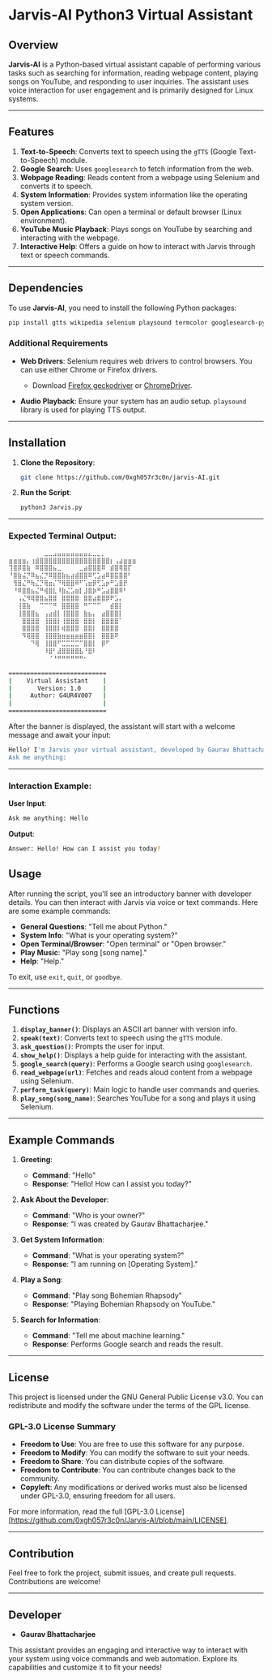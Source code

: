 # Jarvis-AI Python3 Virtual Assistant

## Overview

**Jarvis-AI** is a Python-based virtual assistant capable of performing various tasks such as searching for information, reading webpage content, playing songs on YouTube, and responding to user inquiries. The assistant uses voice interaction for user engagement and is primarily designed for Linux systems.

---

## Features

1. **Text-to-Speech**: Converts text to speech using the `gTTS` (Google Text-to-Speech) module.
2. **Google Search**: Uses `googlesearch` to fetch information from the web.
3. **Webpage Reading**: Reads content from a webpage using Selenium and converts it to speech.
4. **System Information**: Provides system information like the operating system version.
5. **Open Applications**: Can open a terminal or default browser (Linux environment).
6. **YouTube Music Playback**: Plays songs on YouTube by searching and interacting with the webpage.
7. **Interactive Help**: Offers a guide on how to interact with Jarvis through text or speech commands.

---

## Dependencies

To use **Jarvis-AI**, you need to install the following Python packages:

```bash
pip install gtts wikipedia selenium playsound termcolor googlesearch-python
```

### Additional Requirements

- **Web Drivers**: Selenium requires web drivers to control browsers. You can use either Chrome or Firefox drivers.
  - Download [Firefox geckodriver](https://github.com/mozilla/geckodriver/releases) or [ChromeDriver](https://sites.google.com/a/chromium.org/chromedriver/).
  
- **Audio Playback**: Ensure your system has an audio setup. `playsound` library is used for playing TTS output.

---

## Installation

1. **Clone the Repository**:

   ```bash
   git clone https://github.com/0xgh057r3c0n/jarvis-AI.git
   ```

2. **Run the Script**:

   ```bash
   python3 Jarvis.py
   ```

---


### Expected Terminal Output:

```bash
⠀⠀⠀⠀⠀⠀⠀⠀⣀⣀⣠⣤⣤⣤⣤⣤⣤⣤⣄⣀⣀⡀⠀⠀⠀⠀⠀⠀⠀
⣶⣶⣶⣶⡄⢰⣾⣿⣿⣿⣿⣿⣿⣿⣿⣿⣿⣿⣿⣿⣿⣿⣿⡆⢠⣴⣶⣶⣶
⢹⣿⡿⣿⣷⠀⠿⣿⣿⣿⣦⣀⠀⠀⠀⠀⣀⣴⣿⣿⣿⠿⠀⣾⣿⢿⣿⡏
⠘⣿⣷⣬⡙⠿⣦⣌⡙⠿⣿⣿⣷⣦⣴⣾⣿⣿⠿⢋⣡⣴⠿⣿⣯⣿⣿⠃
⠀⢻⣿⣌⠛⢷⣌⡙⢿⣶⡌⠙⢿⣿⣿⠿⠋⢡⣶⡿⢋⣡⡶⠛⣡⣿⡟⠀
⠀⠘⠿⣿⣿⣦⣌⠛⢾⣿⣇⠸⣷⣌⣡⣶⡇⣸⣿⡷⠛⣡⣴⣿⣿⠿⠃⠀
⠀⠀⢠⣌⠻⢿⣿⣿⣦⣿⣿⠀⣿⣿⣿⣿⠀⣿⣿⣴⣿⣿⡿⠟⣡⡄⠀⠀
⠀⠀⢸⣿⣷⠀⠀⠉⠉⠉⠛⠀⣿⣿⣿⣿⠀⠛⠉⠉⠉⠀⠀⣾⣿⡇⠀⠀
⠀⠀⢸⣿⣿⣿⣦⠀⢠⣴⣾⡇⢸⣿⣿⣿⠀⣷⣦⡄⠀⣴⣿⣿⣿⡇⠀⠀
⠀⠀⠀⣿⣿⣿⣿⠀⢸⣿⣿⡇⢸⣿⣿⣿⠀⣿⣿⡇⠀⣿⣿⣿⣿⠁⠀⠀
⠀⠀⠀⣿⣿⣿⣿⠀⢸⣿⣿⡇⢾⣿⣿⣿⠀⣿⣿⡇⠀⣿⣿⣿⣿⠀⠀⠀
⠀⠀⠀⠻⢿⣿⣿⠀⢸⣿⣿⣷⣶⣶⣶⣶⣶⣿⣿⡇⠀⣿⣿⣿⠟⠀⠀⠀
⠀⠀⠀⠀⠀⠙⢿⠀⢸⣿⣿⠋⣉⣉⣉⣉⠉⣿⣿⡇⠀⡿⠋⠀⠀⠀⠀⠀
⠀⠀⠀⠀⠀⠀⠀⠀⠸⣿⠃⣼⣿⣿⣿⣿⣧⠘⣿⠇⠀⠀⠀⠀⠀⠀⠀⠀
⠀⠀⠀⠀⠀⠀⠀⠀⠀⠈⠘⠛⠛⠛⠛⠛⠛⠂⠀⠀⠀⠀⠀⠀⠀⠀⠀⠀

===========================
|    Virtual Assistant    |
|       Version: 1.0      |
|     Author: G4UR4V007   |
|                         |
===========================
```

After the banner is displayed, the assistant will start with a welcome message and await your input:

```bash
Hello! I'm Jarvis your virtual assistant, developed by Gaurav Bhattacharjee. You can ask me anything.
Ask me anything: 
```

---

### Interaction Example:

**User Input**:
```bash
Ask me anything: Hello
```

**Output**:
```bash
Answer: Hello! How can I assist you today?
```

## Usage

After running the script, you'll see an introductory banner with developer details. You can then interact with Jarvis via voice or text commands. Here are some example commands:

- **General Questions**: "Tell me about Python."
- **System Info**: "What is your operating system?"
- **Open Terminal/Browser**: "Open terminal" or "Open browser."
- **Play Music**: "Play song [song name]."
- **Help**: "Help."

To exit, use `exit`, `quit`, or `goodbye`.

---

## Functions

1. **`display_banner()`**: Displays an ASCII art banner with version info.
2. **`speak(text)`**: Converts text to speech using the `gTTS` module.
3. **`ask_question()`**: Prompts the user for input.
4. **`show_help()`**: Displays a help guide for interacting with the assistant.
5. **`google_search(query)`**: Performs a Google search using `googlesearch`.
6. **`read_webpage(url)`**: Fetches and reads aloud content from a webpage using Selenium.
7. **`perform_task(query)`**: Main logic to handle user commands and queries.
8. **`play_song(song_name)`**: Searches YouTube for a song and plays it using Selenium.

---

## Example Commands

1. **Greeting**:
   - **Command**: "Hello"
   - **Response**: "Hello! How can I assist you today?"

2. **Ask About the Developer**:
   - **Command**: "Who is your owner?"
   - **Response**: "I was created by Gaurav Bhattacharjee."

3. **Get System Information**:
   - **Command**: "What is your operating system?"
   - **Response**: "I am running on [Operating System]."

4. **Play a Song**:
   - **Command**: "Play song Bohemian Rhapsody"
   - **Response**: "Playing Bohemian Rhapsody on YouTube."

5. **Search for Information**:
   - **Command**: "Tell me about machine learning."
   - **Response**: Performs Google search and reads the result.

---

## License

This project is licensed under the GNU General Public License v3.0. You can redistribute and modify the software under the terms of the GPL license.

### GPL-3.0 License Summary

- **Freedom to Use**: You are free to use this software for any purpose.
- **Freedom to Modify**: You can modify the software to suit your needs.
- **Freedom to Share**: You can distribute copies of the software.
- **Freedom to Contribute**: You can contribute changes back to the community.
- **Copyleft**: Any modifications or derived works must also be licensed under GPL-3.0, ensuring freedom for all users.

For more information, read the full [GPL-3.0 License][https://github.com/0xgh057r3c0n/Jarvis-AI/blob/main/LICENSE].

---

## Contribution

Feel free to fork the project, submit issues, and create pull requests. Contributions are welcome!

---

## Developer

- **Gaurav Bhattacharjee**

This assistant provides an engaging and interactive way to interact with your system using voice commands and web automation. Explore its capabilities and customize it to fit your needs!
